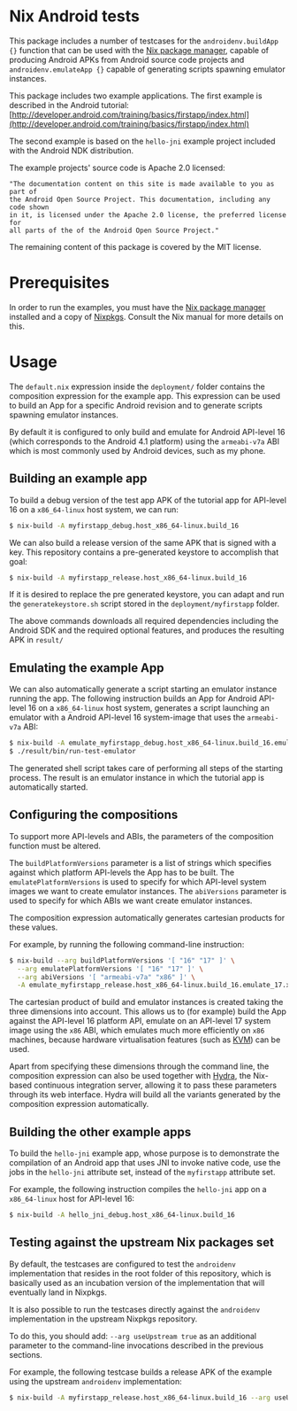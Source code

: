 Nix Android tests
=================
This package includes a number of testcases for the `androidenv.buildApp {}`
function that can be used with the [Nix package manager](http://nixos.org/nix),
capable of producing Android APKs from Android source code projects and
`androidenv.emulateApp {}` capable of generating scripts spawning emulator
instances.

This package includes two example applications. The first example is described
in the Android tutorial:
[http://developer.android.com/training/basics/firstapp/index.html](http://developer.android.com/training/basics/firstapp/index.html)

The second example is based on the `hello-jni` example project included with the
Android NDK distribution.

The example projects' source code is Apache 2.0 licensed:

    "The documentation content on this site is made available to you as part of
    the Android Open Source Project. This documentation, including any code shown
    in it, is licensed under the Apache 2.0 license, the preferred license for
    all parts of the of the Android Open Source Project."

The remaining content of this package is covered by the MIT license.

Prerequisites
=============
In order to run the examples, you must have the
[Nix package manager](http://nixos.org/nix) installed and a copy of
[Nixpkgs](http://nixos.org/nixpkgs). Consult the Nix manual for more details on
this.

Usage
=====
The `default.nix` expression inside the `deployment/` folder contains the
composition expression for the example app. This expression can be used to build
an App for a specific Android revision and to generate scripts spawning emulator
instances.

By default it is configured to only build and emulate for Android API-level 16
(which corresponds to the Android 4.1 platform) using the `armeabi-v7a` ABI which
is most commonly used by Android devices, such as my phone.

Building an example app
-----------------------
To build a debug version of the test app APK of the tutorial app for API-level
16 on a `x86_64-linux` host system, we can run:

```bash
$ nix-build -A myfirstapp_debug.host_x86_64-linux.build_16
```

We can also build a release version of the same APK that is signed with a key.
This repository contains a pre-generated keystore to accomplish that goal:

```bash
$ nix-build -A myfirstapp_release.host_x86_64-linux.build_16
```

If it is desired to replace the pre generated keystore, you can adapt and run the
`generatekeystore.sh` script stored in the `deployment/myfirstapp` folder.

The above commands downloads all required dependencies including the Android SDK
and the required optional features, and produces the resulting APK in `result/`

Emulating the example App
-------------------------
We can also automatically generate a script starting an emulator instance
running the app. The following instruction builds an App for Android API-level 16
on a `x86_64-linux` host system, generates a script launching an emulator with a
Android API-level 16 system-image that uses the `armeabi-v7a` ABI:

```bash
$ nix-build -A emulate_myfirstapp_debug.host_x86_64-linux.build_16.emulate_16.armeabi-v7a
$ ./result/bin/run-test-emulator
```

The generated shell script takes care of performing all steps of the starting
process. The result is an emulator instance in which the tutorial app is
automatically started.

Configuring the compositions
----------------------------
To support more API-levels and ABIs, the parameters of the composition function
must be altered.

The `buildPlatformVersions` parameter is a list of strings which specifies
against which platform API-levels the App has to be built. The
`emulatePlatformVersions` is used to specify for which API-level system images we
want to create emulator instances. The `abiVersions` parameter is used to specify
for which ABIs we want create emulator instances.

The composition expression automatically generates cartesian products for these
values.

For example, by running the following command-line instruction:

```bash
$ nix-build --arg buildPlatformVersions '[ "16" "17" ]' \
  --arg emulatePlatformVersions '[ "16" "17" ]' \
  --arg abiVersions '[ "armeabi-v7a" "x86" ]' \
  -A emulate_myfirstapp_release.host_x86_64-linux.build_16.emulate_17.x86
```

The cartesian product of build and emulator instances is created taking the three
dimensions into account. This allows us to (for example) build the App against
the API-level 16 platform API, emulate on an API-level 17 system image using the
`x86` ABI, which emulates much more efficiently on `x86` machines, because
hardware virtualisation features (such as [KVM](http://www.linux-kvm.org)) can
be used.

Apart from specifying these dimensions through the command line, the composition
expression can also be used together with [Hydra](http://nixos.org/hydra), the
Nix-based continuous integration server, allowing it to pass these parameters
through its web interface. Hydra will build all the variants generated by the
composition expression automatically.

Building the other example apps
-------------------------------
To build the `hello-jni` example app, whose purpose is to demonstrate the
compilation of an Android app that uses JNI to invoke native code, use the jobs
in the `hello-jni` attribute set, instead of the `myfirstapp` attribute set.

For example, the following instruction compiles the `hello-jni` app on a
`x86_64-linux` host for API-level 16:

```bash
$ nix-build -A hello_jni_debug.host_x86_64-linux.build_16
```

Testing against the upstream Nix packages set
---------------------------------------------
By default, the testcases are configured to test the `androidenv` implementation
that resides in the root folder of this repository, which is basically used as
an incubation version of the implementation that will eventually land in
Nixpkgs.

It is also possible to run the testcases directly against the `androidenv`
implementation in the upstream Nixpkgs repository.

To do this, you should add: `--arg useUpstream true` as an additional parameter
to the command-line invocations described in the previous sections.

For example, the following testcase builds a release APK of the example using
the upstream `androidenv` implementation:

```bash
$ nix-build -A myfirstapp_release.host_x86_64-linux.build_16 --arg useUpstream true
```
